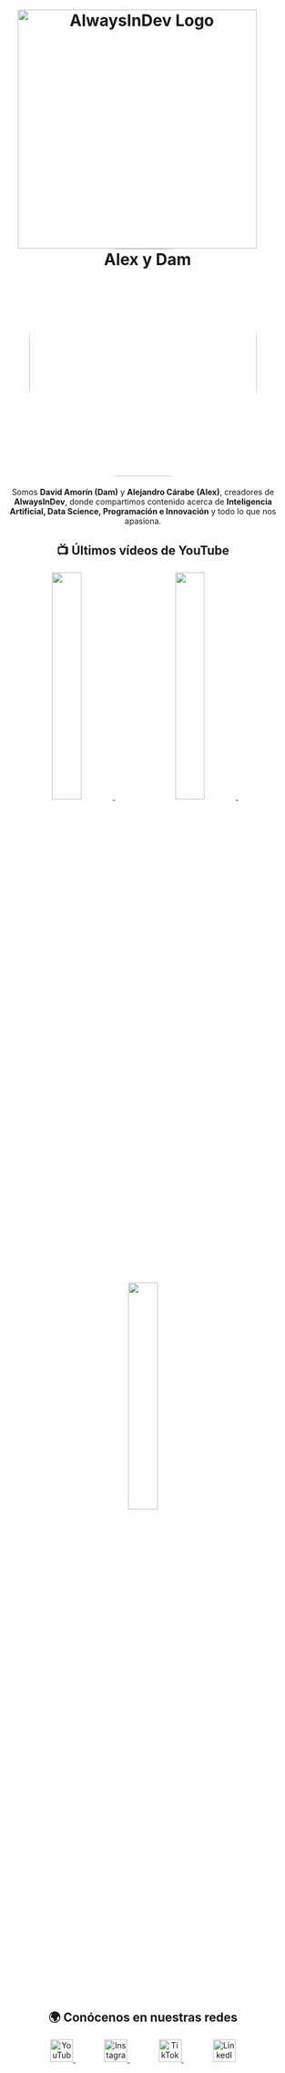 <h1 align="center">
  <img src="https://github.com/user-attachments/assets/b36c4656-8610-4dfc-a338-a9888767263d" alt="AlwaysInDev Logo" width="420" style="vertical-align: up; margin-right: 20px;"/>
  <img src="https://github.com/user-attachments/assets/02d502f3-66c0-44a3-81bf-5845f9a5713b" alt="Alex y Dam" width="400" style="vertical-align: middle; border-radius: 40%;"/>
</h1>


<p align="center"> Somos <b>David Amorín (Dam)</b> y <b>Alejandro Cárabe (Alex)</b>, creadores de <b>AlwaysInDev</b>, donde compartimos contenido acerca de <b>Inteligencia Artificial, Data Science, Programación e Innovación</b> y todo lo que nos apasiona. </p>

<h2 align="center"> 📺 Últimos vídeos de YouTube </h2>


<p align="center">
  <a href="https://www.youtube.com/watch?v=v0T4k-apYrE">
    <img src="https://i.ytimg.com/vi/v0T4k-apYrE/maxresdefault.jpg" width="32%" />
  </a>&nbsp;&nbsp;&nbsp;&nbsp;&nbsp;&nbsp;&nbsp;&nbsp;&nbsp;&nbsp;&nbsp;&nbsp;
  <a href="https://www.youtube.com/watch?v=vgVkJifl6AQ">
    <img src="https://i.ytimg.com/vi/vgVkJifl6AQ/maxresdefault.jpg" width="32%" />
  </a>&nbsp;&nbsp;&nbsp;&nbsp;&nbsp;&nbsp;&nbsp;&nbsp;&nbsp;&nbsp;&nbsp;&nbsp;
  <a href="https://www.youtube.com/watch?v=Kd17haTxm0c">
    <img src="https://i.ytimg.com/vi/Kd17haTxm0c/maxresdefault.jpg" width="32%" />
  </a>
</p>

<h2 align="center"> 🌍 Conócenos en nuestras redes </h2>


<p align="center">
  <a href="https://www.youtube.com/@InDevAlways">
    <img src="https://cdn-icons-png.flaticon.com/512/1384/1384060.png" width="40" alt="YouTube"/>
  </a>&nbsp;&nbsp;&nbsp;&nbsp;&nbsp;&nbsp;&nbsp;&nbsp;&nbsp;&nbsp;&nbsp;&nbsp;
  <a href="https://www.instagram.com/alwaysindev/">
    <img src="https://cdn-icons-png.flaticon.com/512/1384/1384063.png" width="40" alt="Instagram"/>
  </a>&nbsp;&nbsp;&nbsp;&nbsp;&nbsp;&nbsp;&nbsp;&nbsp;&nbsp;&nbsp;&nbsp;&nbsp;
  <a href="https://www.tiktok.com/@always_indev">
    <img src="https://cdn-icons-png.flaticon.com/512/3046/3046126.png" width="40" alt="TikTok"/>
  </a>&nbsp;&nbsp;&nbsp;&nbsp;&nbsp;&nbsp;&nbsp;&nbsp;&nbsp;&nbsp;&nbsp;&nbsp;
  <a href="https://www.linkedin.com/company/106130404/">
    <img src="https://cdn-icons-png.flaticon.com/512/1384/1384014.png" width="40" alt="LinkedIn"/>
  </a>
</p>
